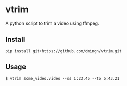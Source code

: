 # vtrim
A python script to trim a video using ffmpeg.

## Install
```
pip install git+https://github.com/dmingn/vtrim.git
```

## Usage
```
$ vtrim some_video.video --ss 1:23.45 --to 5:43.21
```
